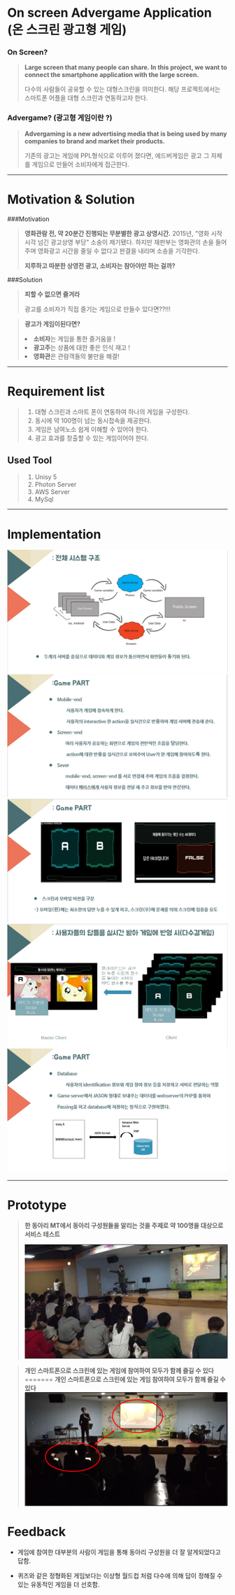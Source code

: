 
 On screen Advergame Application (온 스크린 광고형 게임)
=====================================

### On Screen? 
><b>Large screen that many people can share. In this project, we want to connect the smartphone application with the large screen.</b>
>
> 다수의 사람들이 공유할 수 있는 대형스크린을 의미한다. 해당 프로젝트에서는 스마트폰 어플을 대형 스크린과 연동하고자 한다.

### Advergame? (광고형 게임이란 ?)
> <b> Advergaming is a new advertising media that is being used by many companies to brand and market their products. </b>
>  
>  기존의 광고는 게임에  PPL형식으로 이루어 졌다면, 에드버게임은 광고 그 자체를 게임으로 만들어 소비자에게 접근한다.


----------

# Motivation & Solution

###Motivation
> <B>영화관람 전, 약 20분간 진행되는 무분별한 광고 상영시간.</B>
>  2015년, "영화 시작시각 넘긴 광고상영 부당" 소송이 제기됐다.  하지만 재판부는 영화관의 손을 들어주며 영화광고 시간을 줄일 수 없다고 판결을 내리며 소송을 기각한다.
> 
> <B> 지루하고 따분한 상영전 광고, 소비자는 참아야만 하는 걸까?</B>

###Solution
> <b> 피할 수 없으면 즐겨라</b>
>
> 광고를 소비자가 직접 즐기는 게임으로 만들수 있다면??!!!

><b> 광고가 게임이된다면?</b>
>
><li>  <b>소비자</b>는 게임을 통한 즐거움을 ! </li>
> <li> <b>광고주</b>는 상품에 대한 좋은 인식 재고 ! </li>
>  <li> <b>영화관</b>은 관람객들의 불만을 해결! </li>


----------


# Requirement list 
> <ol>
> <li>대형 스크린과 스마트 폰이 연동하여 하나의 게임을 구성한다.</li>
> <li>동시에 약 100명이 넘는 동시접속을 제공한다.</li>
> <li>게임은 남여노소 쉽게 이해할 수 있어야 한다.</li>
> <li>광고 효과를 창출할 수 있는 게임이어야 한다.</li>
> </ol>

## Used Tool 
> 1.  Unisy 5 
> 2. Photon Server 
> 3. AWS Server 
> 4. MySql
 


----------


# Implementation 
![implementation](./images/implementation.JPG)
![implementation1](./images/implementation1.JPG)
![implementation2](./images/implementation2.JPG)
![implementation3](./images/implementation3.JPG)
![implementation4](./images/implementation4.JPG)




----------
# Prototype 
> **<b>한 동아리 MT에서 동아리 구성원들을 알리는 것을 주제로 약 100명을 대상으로 서비스 테스트 </b>**
> 
> ![test](./images/test1.JPG)


>**<b>개인 스마트폰으로 스크린에 있는 게임에 참여하여 모두가 함께 즐길 수 있다</b>**
=======
><b> 개인 스마트폰으로 스크린에 있는 게임 참여하여 모두가 함께 즐길 수 있다</b>
> ![prototype](./images/prototype.png)


# Feedback 


- 게임에 참여한 대부분의 사람이 게임을 통해 동아리 구성원을 더 잘 알게되었다고 답함.

- 퀴즈와 같은 정형화된 게임보다는 이상형 월드컵 처럼 다수에 의해 답이 정해질 수 있는 유동적인 게임을 더 선호함.  




